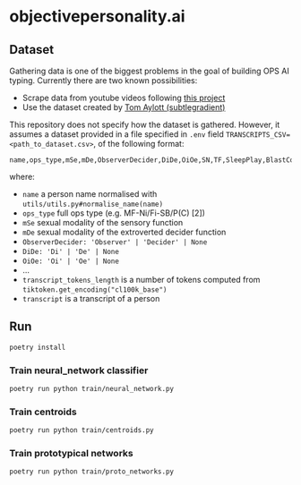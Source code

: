 # objectivepersonality.ai

## Dataset

Gathering data is one of the biggest problems in the goal of building OPS AI typing. Currently there are two known possibilities:

- Scrape data from youtube videos following [this project](https://github.com/michalbaldyga/personality-type-prediction-ops/tree/dev/backend/gathering_data)
- Use the dataset created by [Tom Aylott (subtlegradient)](https://huggingface.co/datasets/subtlegradient/aop-dataset-2022-11-10-interview-lines-by-youtube)

This repository does not specify how the dataset is gathered. However, it assumes a dataset provided in a file specified in `.env` field `TRANSCRIPTS_CSV=<path_to_dataset.csv>`, of the following format:

```csv
name,ops_type,mSe,mDe,ObserverDecider,DiDe,OiOe,SN,TF,SleepPlay,BlastConsume,InfoEnergy,IntroExtro,FlexFriends,GeneralisationSpecialisation,transcript_tokens_length,transcript
```
where:

- `name` a person name normalised with `utils/utils.py#normalise_name(name)`
- `ops_type` full ops type (e.g. MF-Ni/Fi-SB/P(C) [2])
- `mSe` sexual modality of the sensory function
- `mDe` sexual modality of the extroverted decider function
- `ObserverDecider: 'Observer' | 'Decider' | None`
- `DiDe: 'Di' | 'De' | None`
- `OiOe: 'Oi' | 'Oe' | None`
- ...
- `transcript_tokens_length` is a number of tokens computed from `tiktoken.get_encoding("cl100k_base")`
- `transcript` is a transcript of a person

## Run

```sh
poetry install
```

### Train neural_network classifier

```sh
poetry run python train/neural_network.py
```

### Train centroids

```sh
poetry run python train/centroids.py
```

### Train prototypical networks

```sh
poetry run python train/proto_networks.py
```

